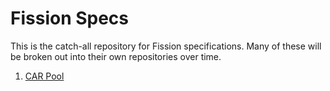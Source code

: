 # Fission Specs

This is the catch-all repository for Fission specifications. Many of these will be broken out into their own repositories over time.

1. [CAR Pool](./car-pool/README.md)
